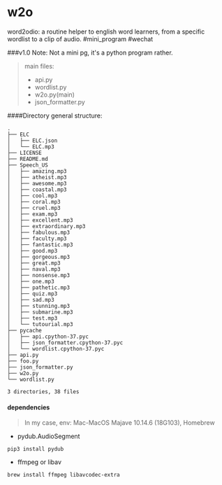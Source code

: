 # w2o
word2odio: a routine helper to english word learners, from a specific wordlist to a clip of audio. #mini_program #wechat


###v1.0
Note: Not a mini pg, it's a python program rather.
> main files:
> - api.py
> - wordlist.py
> - w2o.py(main)
> - json_formatter.py

####Directory general structure:
```shell
.
├── ELC
│   ├── ELC.json
│   └── ELC.mp3
├── LICENSE
├── README.md
├── Speech_US
│   ├── amazing.mp3
│   ├── atheist.mp3
│   ├── awesome.mp3
│   ├── coastal.mp3
│   ├── cool.mp3
│   ├── coral.mp3
│   ├── cruel.mp3
│   ├── exam.mp3
│   ├── excellent.mp3
│   ├── extraordinary.mp3
│   ├── fabulous.mp3
│   ├── faculty.mp3
│   ├── fantastic.mp3
│   ├── good.mp3
│   ├── gorgeous.mp3
│   ├── great.mp3
│   ├── naval.mp3
│   ├── nonsense.mp3
│   ├── one.mp3
│   ├── pathetic.mp3
│   ├── quiz.mp3
│   ├── sad.mp3
│   ├── stunning.mp3
│   ├── submarine.mp3
│   ├── test.mp3
│   └── tutourial.mp3
├── pycache
│   ├── api.cpython-37.pyc
│   ├── json_formatter.cpython-37.pyc
│   └── wordlist.cpython-37.pyc
├── api.py
├── foo.py
├── json_formatter.py
├── w2o.py
└── wordlist.py

3 directories, 38 files

```



#### dependencies
>In my case, env: Mac-MacOS Majave 10.14.6 (18G103), Homebrew
- pydub.AudioSegment
```shell
pip3 install pydub
```
- ffmpeg or libav
```shell
brew install ffmpeg libavcodec-extra
```



